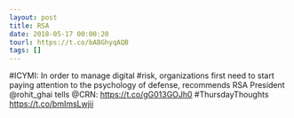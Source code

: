 ```yaml
---
layout: post
title: RSA
date: 2018-05-17 00:00:20
tourl: https://t.co/bABGhyqAQB
tags: []
---
```

#ICYMI: In order to manage digital #risk, organizations first need to start paying attention to the psychology of defense, recommends RSA President @rohit_ghai tells @CRN: https://t.co/gG013GOJh0 #ThursdayThoughts https://t.co/bmImsLwjii